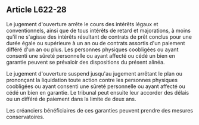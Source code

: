 Article L622-28
----
Le jugement d'ouverture arrête le cours des intérêts légaux et conventionnels,
ainsi que de tous intérêts de retard et majorations, à moins qu'il ne s'agisse
des intérêts résultant de contrats de prêt conclus pour une durée égale ou
supérieure à un an ou de contrats assortis d'un paiement différé d'un an ou
plus. Les personnes physiques coobligées ou ayant consenti une sûreté
personnelle ou ayant affecté ou cédé un bien en garantie peuvent se prévaloir
des dispositions du présent alinéa.

Le jugement d'ouverture suspend jusqu'au jugement arrêtant le plan ou prononçant
la liquidation toute action contre les personnes physiques coobligées ou ayant
consenti une sûreté personnelle ou ayant affecté ou cédé un bien en garantie. Le
tribunal peut ensuite leur accorder des délais ou un différé de paiement dans la
limite de deux ans.

Les créanciers bénéficiaires de ces garanties peuvent prendre des mesures
conservatoires.
